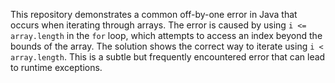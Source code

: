 This repository demonstrates a common off-by-one error in Java that occurs when iterating through arrays. The error is caused by using `i <= array.length` in the `for` loop, which attempts to access an index beyond the bounds of the array.  The solution shows the correct way to iterate using `i < array.length`.  This is a subtle but frequently encountered error that can lead to runtime exceptions.